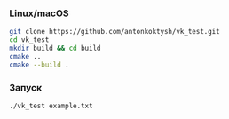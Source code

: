 ### Linux/macOS
```bash
git clone https://github.com/antonkoktysh/vk_test.git
cd vk_test
mkdir build && cd build
cmake ..
cmake --build .
```
### Запуск
```bash
./vk_test example.txt
```
